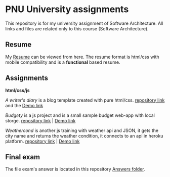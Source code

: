 # PNU University assignments
This repository is for my university assignment of Software Architecture.
All links and files are related only to this course (Software Architecture).

## Resume
My [Resume](https://shiasi.github.io/) can be viewed from here.
The resume format is html/css with mobile compatibility and is a **functional** based resume.

## Assignments
**html/css/js**

_A writer's diary_ is a blog template created with pure html/css.
[repository link](https://github.com/shiasi/html-templates/tree/main/a_writers_diary) and the [Demo link](http://shevina.ir/templates/awritersdiary/)

_Budgety_ is a js project and is a small sample budget web-app with local storge.
[repository link](https://github.com/shiasi/PNU_3992_AR/tree/master/budgety) | [Demo link](http://shevina.ir/projects/budgety)

_Weathercond_ is another js training with weather api and JSON, it gets the city name and returns the weather condition, it connects to an api in heroku platform.
[repository link](https://github.com/shiasi/PNU_3992_AR/tree/master/weathercond) | [Demo link](http://shevina.ir/projects/weathercond)


## Final exam
The file exam's answer is located in this repository [Answers folder](https://github.com/shiasi/PNU_3992_AR/tree/master/Answers).



